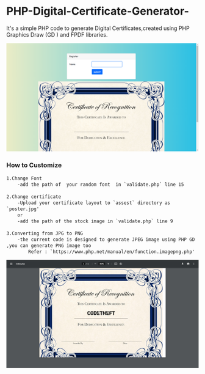 # PHP-Digital-Certificate-Generator-
It's a simple PHP code to generate Digital Certificates,created using PHP Graphics Draw (GD ) and FPDF libraries.

![alt text](https://github.com/Code-Theft/PHP-Certificate-Generator-/blob/6720d90332ed3429f6f667bf8c0d70f27e34619a/demo/demo.png)
### How to Customize

	1.Change Font
		-add the path of  your random font  in `validate.php` line 15
		
	2.Change certificate
		-Upload your certificate layout to `assest` directory as `poster.jpg'
		or
		-add the path of the stock image in `validate.php` line 9
		
	3.Converting from JPG to PNG	
		-the current code is designed to generate JPEG image using PHP GD ,you can generate PNG image too
			Refer : `https://www.php.net/manual/en/function.imagepng.php' 
			
			
![alt text](https://github.com/Code-Theft/PHP-Certificate-Generator-/blob/8703c481e25d632187db9cc7602a614da9f47c2e/demo/demo1.png?raw=true)	
		
